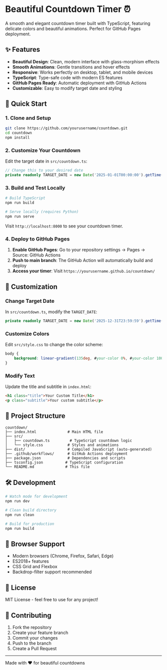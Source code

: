 # Beautiful Countdown Timer ⏰

A smooth and elegant countdown timer built with TypeScript, featuring delicate colors and beautiful animations. Perfect for GitHub Pages deployment.

## ✨ Features

- **Beautiful Design**: Clean, modern interface with glass-morphism effects
- **Smooth Animations**: Gentle transitions and hover effects
- **Responsive**: Works perfectly on desktop, tablet, and mobile devices
- **TypeScript**: Type-safe code with modern ES features
- **GitHub Pages Ready**: Automatic deployment with GitHub Actions
- **Customizable**: Easy to modify target date and styling

## 🚀 Quick Start

### 1. Clone and Setup

```bash
git clone https://github.com/yourusername/countdown.git
cd countdown
npm install
```

### 2. Customize Your Countdown

Edit the target date in `src/countdown.ts`:

```typescript
// Change this to your desired date
private readonly TARGET_DATE = new Date('2025-01-01T00:00:00').getTime();
```

### 3. Build and Test Locally

```bash
# Build TypeScript
npm run build

# Serve locally (requires Python)
npm run serve
```

Visit `http://localhost:8000` to see your countdown timer.

### 4. Deploy to GitHub Pages

1. **Enable GitHub Pages**: Go to your repository settings → Pages → Source: GitHub Actions
2. **Push to main branch**: The GitHub Action will automatically build and deploy
3. **Access your timer**: Visit `https://yourusername.github.io/countdown/`

## 🎨 Customization

### Change Target Date

In `src/countdown.ts`, modify the `TARGET_DATE`:

```typescript
private readonly TARGET_DATE = new Date('2025-12-31T23:59:59').getTime();
```

### Customize Colors

Edit `src/style.css` to change the color scheme:

```css
body {
    background: linear-gradient(135deg, #your-color 0%, #your-color 100%);
}
```

### Modify Text

Update the title and subtitle in `index.html`:

```html
<h1 class="title">Your Custom Title</h1>
<p class="subtitle">Your custom subtitle</p>
```

## 📁 Project Structure

```
countdown/
├── index.html              # Main HTML file
├── src/
│   ├── countdown.ts         # TypeScript countdown logic
│   └── style.css           # Styles and animations
├── dist/                   # Compiled JavaScript (auto-generated)
├── .github/workflows/      # GitHub Actions deployment
├── package.json            # Dependencies and scripts
├── tsconfig.json          # TypeScript configuration
└── README.md              # This file
```

## 🛠️ Development

```bash
# Watch mode for development
npm run dev

# Clean build directory
npm run clean

# Build for production
npm run build
```

## 🎯 Browser Support

- Modern browsers (Chrome, Firefox, Safari, Edge)
- ES2018+ features
- CSS Grid and Flexbox
- Backdrop-filter support recommended

## 📝 License

MIT License - feel free to use for any project!

## 🤝 Contributing

1. Fork the repository
2. Create your feature branch
3. Commit your changes
4. Push to the branch
5. Create a Pull Request

---

Made with ❤️ for beautiful countdowns 